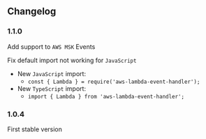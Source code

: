 ## Changelog

### 1.1.0

Add support to `AWS MSK` Events

Fix default import not working for `JavaScript`
- New `JavaScript` import:
	-  `const { Lambda } = require('aws-lambda-event-handler');`
- New `TypeScript` import:
	-  `import { Lambda } from 'aws-lambda-event-handler';`

### 1.0.4

First stable version
